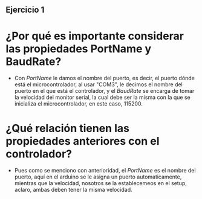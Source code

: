 ## Ejercicio 1
# ¿Por qué es importante considerar las propiedades PortName y BaudRate?
- Con *PortName* le damos el nombre del puerto, es decir, el puerto dónde está el microcontrolador, al usar "COM3", le decimos el nombre del puerto en el que está el controlador, y 
el *BaudRate* se encarga de tomar la velocidad del monitor serial, la cual debe ser la misma con la que se inicializa el microcontrolador, en este caso, 115200.

# ¿Qué relación tienen las propiedades anteriores con el controlador?
- Pues como se menciono con anterioridad, el *PortName* es el nombre del puerto, aquí en el arduino se le asigna un puerto automaticamente, mientras que la velocidad, nosotros se la
establecemeos en el setup, aclaro, ambas deben tener la misma velocidad.
